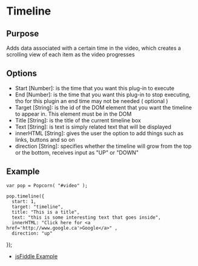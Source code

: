 # Timeline #

## Purpose ##

Adds data associated with a certain time in the video, which creates a scrolling view of each item as the video progresses

## Options ##

* Start [Number]: is the time that you want this plug-in to execute
* End [Number]: is the time that you want this plug-in to stop executing, tho for this plugin an end time may not be needed ( optional )
* Target [String]: is the id of the DOM element that you want the timeline to appear in. This element must be in the DOM
* Title [String]: is the title of the current timeline box
* Text [String]: is text is simply related text that will be displayed
* innerHTML [String]: gives the user the option to add things such as links, buttons and so on
* direction [String]: specifies whether the timeline will grow from the top or the bottom, receives input as "UP" or "DOWN"

## Example ##

    var pop = Popcorn( "#video" );

    pop.timeline({
      start: 1,
      target: "timeline",
      title: "This is a title",
      text: "this is some interesting text that goes inside",
      innerHTML: "Click here for <a href='http://www.google.ca'>Google</a>" ,
      direction: "up"
   });

* [jsFiddle Example](http://jsfiddle.net/popcornjs/yspL2/)
